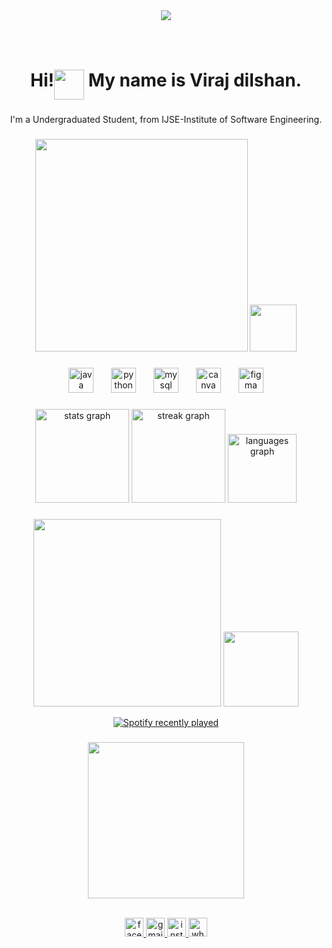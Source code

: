 <div align="center">
  <img src="https://visitor-badge.laobi.icu/badge?page_id=virajdilshan2002.virajdilshan2002&left_color=navy&right_color=lightskyblue&left_text=Profile%20Views"  />
</div>

###

<br clear="both">

<h1 align="center">Hi!<img align="top" height="48" src="https://i.pinimg.com/originals/ab/fe/8c/abfe8c1262ff20e6e2e50833538d92ea.gif"  /> My name is Viraj dilshan.</h1>



###

<p align="center">I'm a Undergraduated Student, from IJSE-Institute of Software Engineering.</p>

###

<p align="center"><img height="340" src="https://raw.githubusercontent.com/hasibul-hasan-shuvo/hasibul-hasan-shuvo/main/images/coding-boy.gif"  />

<img height="75" src="https://images-wixmp-ed30a86b8c4ca887773594c2.wixmp.com/f/775dfae9-f9b5-46c9-bcd8-62e7d40ba177/dg8idr3-46121b2a-2beb-4f64-9caa-0d046f39eac0.gif?token=eyJ0eXAiOiJKV1QiLCJhbGciOiJIUzI1NiJ9.eyJzdWIiOiJ1cm46YXBwOjdlMGQxODg5ODIyNjQzNzNhNWYwZDQxNWVhMGQyNmUwIiwiaXNzIjoidXJuOmFwcDo3ZTBkMTg4OTgyMjY0MzczYTVmMGQ0MTVlYTBkMjZlMCIsIm9iaiI6W1t7InBhdGgiOiJcL2ZcLzc3NWRmYWU5LWY5YjUtNDZjOS1iY2Q4LTYyZTdkNDBiYTE3N1wvZGc4aWRyMy00NjEyMWIyYS0yYmViLTRmNjQtOWNhYS0wZDA0NmYzOWVhYzAuZ2lmIn1dXSwiYXVkIjpbInVybjpzZXJ2aWNlOmZpbGUuZG93bmxvYWQiXX0.miZMDoaMYjzwzNQZzuwxLvu2wrgaxbdJ_47bCgtl1PU"  />

</p>

###

<div align="center">
  <img src="https://cdn.jsdelivr.net/gh/devicons/devicon/icons/java/java-original.svg" height="40" alt="java logo"  />
  <img width="20" />
  <img src="https://cdn.jsdelivr.net/gh/devicons/devicon/icons/python/python-original.svg" height="40" alt="python logo"  />
  <img width="20" />
  <img src="https://cdn.jsdelivr.net/gh/devicons/devicon/icons/mysql/mysql-original.svg" height="40" alt="mysql logo"  />
  <img width="20" />
  <img src="https://cdn.jsdelivr.net/gh/devicons/devicon/icons/canva/canva-original.svg" height="40" alt="canva logo"  />
  <img width="20" />
  <img src="https://cdn.jsdelivr.net/gh/devicons/devicon/icons/figma/figma-original.svg" height="40" alt="figma logo"  />
</div>

###

<div align="center">
  <img src="https://github-readme-stats.vercel.app/api?username=virajdilshan2002&hide_title=false&hide_rank=false&show_icons=true&include_all_commits=true&count_private=true&disable_animations=false&theme=dark&locale=en&hide_border=true&custom_title=Viraj%20Dilshan's%20GitHub%20stats" height="150" alt="stats graph"  />
  <img src="https://streak-stats.demolab.com?user=virajdilshan2002&locale=en&mode=weekly&theme=dark&hide_border=true&border_radius=5" height="150" alt="streak graph"  />
  <img src="https://github-readme-stats.vercel.app/api/top-langs?username=virajdilshan2002&locale=en&hide_title=false&layout=compact&card_width=779&langs_count=5&theme=dark&hide_border=true" height="110"  
  alt="languages graph"  />
</div>

###


<p align="center"><img height="300" src="https://images-wixmp-ed30a86b8c4ca887773594c2.wixmp.com/f/477b1384-aa52-4b9c-8b01-e6cf8194d6f9/dexb4hn-1f812288-bac5-40e5-9b79-e6de79992cd0.gif?token=eyJ0eXAiOiJKV1QiLCJhbGciOiJIUzI1NiJ9.eyJzdWIiOiJ1cm46YXBwOjdlMGQxODg5ODIyNjQzNzNhNWYwZDQxNWVhMGQyNmUwIiwiaXNzIjoidXJuOmFwcDo3ZTBkMTg4OTgyMjY0MzczYTVmMGQ0MTVlYTBkMjZlMCIsIm9iaiI6W1t7InBhdGgiOiJcL2ZcLzQ3N2IxMzg0LWFhNTItNGI5Yy04YjAxLWU2Y2Y4MTk0ZDZmOVwvZGV4YjRobi0xZjgxMjI4OC1iYWM1LTQwZTUtOWI3OS1lNmRlNzk5OTJjZDAuZ2lmIn1dXSwiYXVkIjpbInVybjpzZXJ2aWNlOmZpbGUuZG93bmxvYWQiXX0.szC8u07GeqN8Neu9PnAWmP-8SDOx6eAStL-eicZbs4M"  />

<img height="120" src="https://cdn.domestika.org/c_fill,dpr_auto,f_auto,q_auto,w_767/v1578773800/content-items/003/598/759/Todo-original.gif?1578773800"  />
</p>

<div align="center">
  <a href="https://open.spotify.com/user/31xaf74f3wa43ld4mgoatilil7f4">
    <img src="https://spotify-recently-played-readme.vercel.app/api?user=31xaf74f3wa43ld4mgoatilil7f4&count=5&unique=true" alt="Spotify recently played"  />
  </a>
</div>

###
<p align="center"><img align="center" height="250" src="https://64.media.tumblr.com/84f27799609ffcb28bcba7671006abc6/6d0a9ee53fe0760b-b1/s1280x1920/bcc2e3f1000908849fe92014c17cbb9215f4c408.gif"  /></p>

<br clear="both">

<div align="center">
  <a href="https://www.facebook.com/virajdilshan2002" target="_blank">
    <img src="https://img.shields.io/static/v1?message=facebook&logo=facebook&label=&color=0652DD&logoColor=white&labelColor=0652DD&style=for-the-badge" height="30" alt="facebook logo"  />
  </a>
  <a href="virajdilshan2019@gmail.com" target="_blank">
    <img src="https://img.shields.io/static/v1?message=Gmail&logo=gmail&label=&color=FF0000&logoColor=white&labelColor=FF0000&style=for-the-badge" height="30" alt="gmail logo"  />
  </a>
  <a href="https://www.instagram.com/virajdilshan2002" target="_blank">
    <img src="https://img.shields.io/static/v1?message=Instagram&logo=instagram&label=&color=FF3C70&logoColor=white&labelColor=FF3C70&style=for-the-badge" height="30" alt="instagram logo"  />
  </a>
  <a href="https://wa.me/qr/2V443GUWB3BOK1" target="_blank">
    <img src="https://img.shields.io/static/v1?message=Whatsapp&logo=whatsapp&label=&color=15D100&logoColor=white&labelColor=15D100&style=for-the-badge" height="30" alt="whatsapp logo"  />
  </a>
</div>

###
